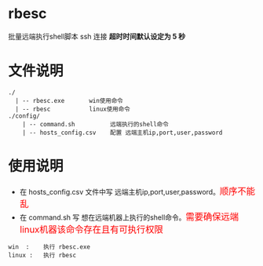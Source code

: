 # rbesc
批量远端执行shell脚本  ssh 连接 **超时时间默认设定为 5 秒**

# 文件说明
```
./
  | -- rbesc.exe       win使用命令
  | -- rbesc           linux使用命令
./config/
    | -- command.sh          远端执行的shell命令
    | -- hosts_config.csv    配置 远端主机ip,port,user,password
```

# 使用说明

* 在 hosts_config.csv 文件中写 远端主机ip,port,user,password。<font color="red" size="4">顺序不能乱</font>
* 在 command.sh 写 想在远端机器上执行的shell命令。<font color="red" size="4">需要确保远端linux机器该命令存在且有可执行权限</font>

```
win  :    执行 rbesc.exe
linux :   执行 rbesc 
```